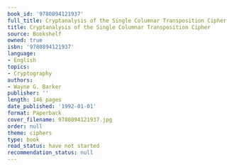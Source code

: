 ```yaml
---
book_id: '9780894121937'
full_title: Cryptanalysis of the Single Columnar Transposition Cipher
title: Cryptanalysis of the Single Columnar Transposition Cipher
source: Bookshelf
owned: true
isbn: '9780894121937'
language:
- English
topics:
- Cryptography
authors:
- Wayne G. Barker
publisher: ''
length: 146 pages
date_published: '1992-01-01'
format: Paperback
cover_filename: 9780894121937.jpg
order: null
theme: ciphers
type: book
read_status: have not started
recommendation_status: null
---
```


